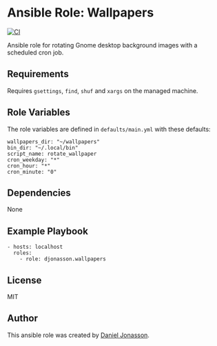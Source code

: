 # Ansible Role: Wallpapers

[![CI](https://github.com/djonasson/ansible-role-wallpapers/workflows/CI/badge.svg?event=push)](https://github.com/djonasson/ansible-role-wallpapers/actions?query=workflow%3ACI)


Ansible role for rotating Gnome desktop background images with a scheduled cron job.

## Requirements

Requires `gsettings`, `find`, `shuf` and `xargs` on the managed machine.

## Role Variables

The role variables are defined in `defaults/main.yml` with these defaults:

    wallpapers_dir: "~/wallpapers"
    bin_dir: "~/.local/bin"
    script_name: rotate_wallpaper
    cron_weekday: "*"
    cron_hour: "*"
    cron_minute: "0"

## Dependencies

None

## Example Playbook

    - hosts: localhost
      roles:
        - role: djonasson.wallpapers

## License

MIT

## Author

This ansible role was created by [Daniel Jonasson](https://github.com/djonasson/).

